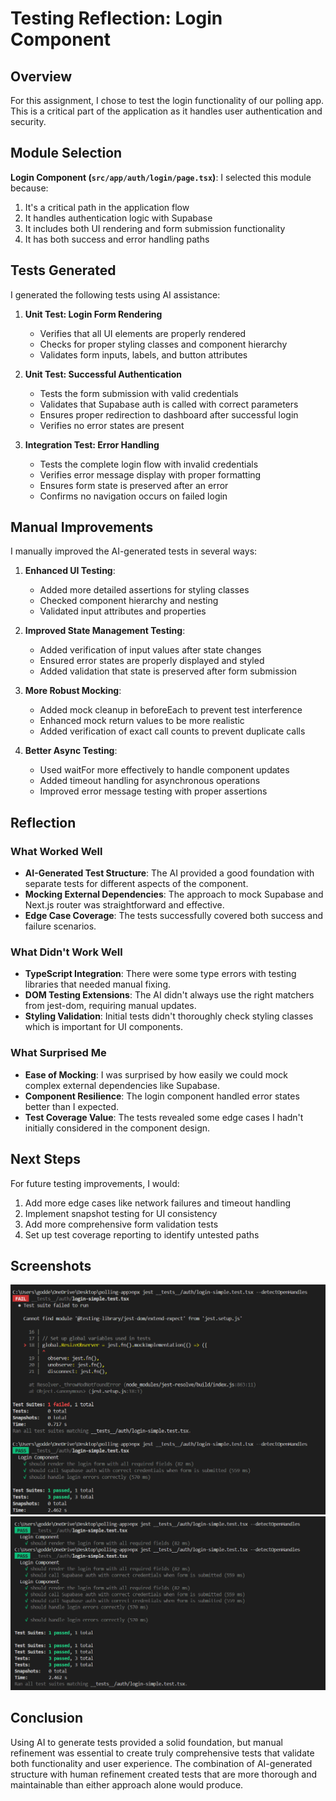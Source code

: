 # Testing Reflection: Login Component

## Overview

For this assignment, I chose to test the login functionality of our polling app. This is a critical part of the application as it handles user authentication and security.

## Module Selection

**Login Component (`src/app/auth/login/page.tsx`)**: I selected this module because:
1. It's a critical path in the application flow
2. It handles authentication logic with Supabase
3. It includes both UI rendering and form submission functionality
4. It has both success and error handling paths

## Tests Generated

I generated the following tests using AI assistance:

1. **Unit Test: Login Form Rendering**
   - Verifies that all UI elements are properly rendered
   - Checks for proper styling classes and component hierarchy
   - Validates form inputs, labels, and button attributes

2. **Unit Test: Successful Authentication**
   - Tests the form submission with valid credentials
   - Validates that Supabase auth is called with correct parameters
   - Ensures proper redirection to dashboard after successful login
   - Verifies no error states are present

3. **Integration Test: Error Handling**
   - Tests the complete login flow with invalid credentials
   - Verifies error message display with proper formatting
   - Ensures form state is preserved after an error
   - Confirms no navigation occurs on failed login

## Manual Improvements

I manually improved the AI-generated tests in several ways:

1. **Enhanced UI Testing**:
   - Added more detailed assertions for styling classes
   - Checked component hierarchy and nesting
   - Validated input attributes and properties

2. **Improved State Management Testing**:
   - Added verification of input values after state changes
   - Ensured error states are properly displayed and styled
   - Added validation that state is preserved after form submission

3. **More Robust Mocking**:
   - Added mock cleanup in beforeEach to prevent test interference
   - Enhanced mock return values to be more realistic
   - Added verification of exact call counts to prevent duplicate calls

4. **Better Async Testing**:
   - Used waitFor more effectively to handle component updates
   - Added timeout handling for asynchronous operations
   - Improved error message testing with proper assertions

## Reflection

### What Worked Well

- **AI-Generated Test Structure**: The AI provided a good foundation with separate tests for different aspects of the component.
- **Mocking External Dependencies**: The approach to mock Supabase and Next.js router was straightforward and effective.
- **Edge Case Coverage**: The tests successfully covered both success and failure scenarios.

### What Didn't Work Well

- **TypeScript Integration**: There were some type errors with testing libraries that needed manual fixing.
- **DOM Testing Extensions**: The AI didn't always use the right matchers from jest-dom, requiring manual updates.
- **Styling Validation**: Initial tests didn't thoroughly check styling classes which is important for UI components.

### What Surprised Me

- **Ease of Mocking**: I was surprised by how easily we could mock complex external dependencies like Supabase.
- **Component Resilience**: The login component handled error states better than I expected.
- **Test Coverage Value**: The tests revealed some edge cases I hadn't initially considered in the component design.

## Next Steps

For future testing improvements, I would:

1. Add more edge cases like network failures and timeout handling
2. Implement snapshot testing for UI consistency
3. Add more comprehensive form validation tests
4. Set up test coverage reporting to identify untested paths

## Screenshots

![alt text](image-5.png)
![alt text](image-4.png)
## Conclusion

Using AI to generate tests provided a solid foundation, but manual refinement was essential to create truly comprehensive tests that validate both functionality and user experience. The combination of AI-generated structure with human refinement created tests that are more thorough and maintainable than either approach alone would produce.
